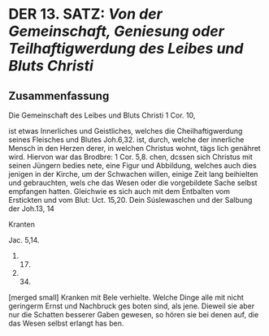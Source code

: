 <!-- Seite 615 -->

DER 13. SATZ: *Von der Gemeinschaft, Geniesung oder Teilhaftigwerdung des Leibes und Bluts Christi*
===================================================================================================

Zusammenfassung
---------------


Die Gemeinschaft des Leibes und Bluts Christi 1 Cor. 10,

 ist etwas Innerliches und Geistliches, welches die
Cheilhaftigwerdung seines Fleisches und Blutes Joh.6,32.
 ist, durch, welche der innerliche Mensch in den
Herzen derer, in welchen Christus wohnt, tägs
 lich genähret wird. Hiervon war das Brodbre: 1 Cor. 5,8.
chen, dcssen sich Christus mit seinen Jüngern bedies
 nete, eine Figur und Abbildung, welches auch dies
 jenigen in der Kirche, um der Schwachen willen,
 einige Zeit lang beihielten und gebrauchten, wels
 che das Wesen oder die vorgebildete Sache selbst
 empfangen hatten. Gleichwie es sich auch mit
 dem Entbalten vom Erstickten und vom Blut: Uct. 15,20.
 Dein Súslewaschen und der Salbung der Joh.13, 14

Kranten

Jac. 5,14.

1.  17.

2.  34.
<!-- Seite 616 -->
[merged small]
Kranken mit Bele verhielte. Welche Dinge alle mit nicht geringerm Ernst und Nachbruck ges boten sind, als jene. Dieweil sie aber nur die Schatten besserer Gaben gewesen, so hören sie bei denen auf, die das Wesen selbst erlangt has ben.

